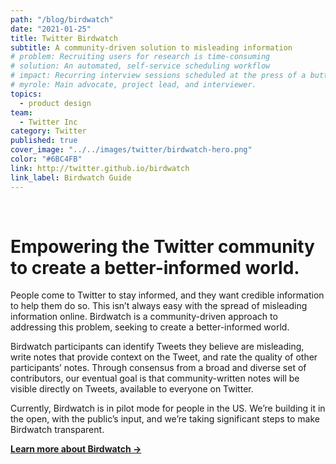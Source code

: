 ```yaml
---
path: "/blog/birdwatch"
date: "2021-01-25"
title: Twitter Birdwatch
subtitle: A community-driven solution to misleading information
# problem: Recruiting users for research is time-consuming
# solution: An automated, self-service scheduling workflow
# impact: Recurring interview sessions scheduled at the press of a button
# myrole: Main advocate, project lead, and interviewer.
topics:
  - product design
team:
  - Twitter Inc
category: Twitter
published: true
cover_image: "../../images/twitter/birdwatch-hero.png"
color: "#6BC4FB"
link: http://twitter.github.io/birdwatch
link_label: Birdwatch Guide
---
```


<br>

# Empowering the Twitter community to create a better-informed world.

People come to Twitter to stay informed, and they want credible information to help them do so. This isn’t always easy with the spread of misleading information online. Birdwatch is a community-driven approach to addressing this problem, seeking to create a better-informed world.

Birdwatch participants can identify Tweets they believe are misleading, write notes that provide context on the Tweet, and rate the quality of other participants’ notes. Through consensus from a broad and diverse set of contributors, our eventual goal is that community-written notes will be visible directly on Tweets, available to everyone on Twitter.

Currently, Birdwatch is in pilot mode for people in the US. We’re building it in the open, with the public’s input, and we’re taking significant steps to make Birdwatch transparent.

[**Learn more about Birdwatch →**](http://twitter.github.io/birdwatch)
